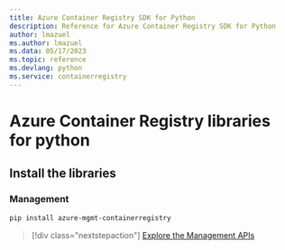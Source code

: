 ```yaml
---
title: Azure Container Registry SDK for Python
description: Reference for Azure Container Registry SDK for Python
author: lmazuel
ms.author: lmazuel
ms.data: 05/17/2023
ms.topic: reference
ms.devlang: python
ms.service: containerregistry
---
```

# Azure Container Registry libraries for python

## Install the libraries


### Management

```bash
pip install azure-mgmt-containerregistry
```
> [!div class="nextstepaction"]
> [Explore the Management APIs](/python/api/overview/azure/containerregistry/management)